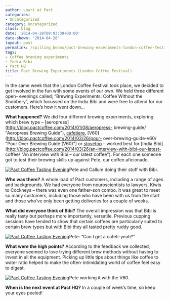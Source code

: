 ```yaml
---
author: Lowri at Pact
categories:
- Uncategorized
category: Uncategorized
class: blog
date: '2014-04-28T09:03:39+00:00'
date-shown: '2014-04-28'
layout: post
permalink: /spilling_beans/pact-brewing-experiments-london-coffee-festival
tags:
- Coffee brewing experiments
- India Bibi
- Pact HQ
title: Pact Brewing Experiments (London Coffee Festival)
---
```


In the same week that the London Coffee Festival took place, we decided to get
involved in the fun with some events of our own. We held three different open-
evenings called; “Brewing Experiments: Coffee Without the Snobbery”, which
focussed on the India Bibi and were free to attend for our customers. Here’s
how it went down…

**What happened?** We did four different brewing experiments, exploring which
brew type – [aeropress](http://blog.pactcoffee.com/2014/01/08/aeropress-
brewing-guide/ "Aeropress Brewing Guide"),
[cafetiere](http://blog.pactcoffee.com/2014/04/02/cafetiere-brew-guide-2/
"Cafetiere Brew Guide"), [V60](http://blog.pactcoffee.com/2014/03/26/pour-
over-brewing-guide-v60/ "Pour Over Brewing Guide \(V60\)") or
[stovetop](http://blog.pactcoffee.com/2014/03/24/stovetop-brewing-guide/
"Stovetop Brewing Guide") – worked best for [India
Bibi](http://blog.pactcoffee.com/2014/03/26/an-interview-with-bibi-our-latest-
coffee/ "An interview with Bibi – our latest coffee"). For each one someone
got to test their brewing skills up against Pete, our coffee aficionado.

[![Pact Coffee Tasting
Evening](http://pactcoffee.files.wordpress.com/2014/04/20140331-coffeeevent3.jpg?w=545)](http://pactcoffee.files.wordpress.com/2014/04/20140331-coffeeevent3.jpg)Pete
and Callum doing their stuff with Bibi.

**Who was there?** A whole load of Pact customers, including a range of ages
and backgrounds. We had everyone from neuroscientists to lawyers, Kiwis to
Cockneys – there was even one father-son combo. It was great to meet so many
customers, including those who have been with us from the start and those
who’ve only been getting deliveries for a couple of weeks.

**What did everyone think of Bibi?** The overall impression was that Bibi is
really tasty but perhaps more importantly, versatile. Previous cupping
sessions have tended to show that certain coffees are particularly suited to
certain brew types but with Bibi they all tasted pretty ruddy good.

[![Pact Coffee Tasting
Evening](http://pactcoffee.files.wordpress.com/2014/04/20140331-coffeeevent1.jpg?w=545)](http://pactcoffee.files.wordpress.com/2014/04/20140331-coffeeevent1.jpg)Pete:
“Can I get a cafeti-yeah?”

**What were the high points?** According to the feedback we collected,
everyone seemed to love trying different brew methods without having to invest
in all the equipment. Picking up little tips about things like coffee to water
ratio helped to make the often-intimidating world of coffee feel easy to
digest.

[![Pact Coffee Tasting
Evening](http://pactcoffee.files.wordpress.com/2014/04/20140331-coffeeevent4.jpg?w=545)](http://pactcoffee.files.wordpress.com/2014/04/20140331-coffeeevent4.jpg)Pete
working it with the V60.

**When is the next event at Pact HQ?** In a couple of week’s time, so keep
your eyes peeled!
